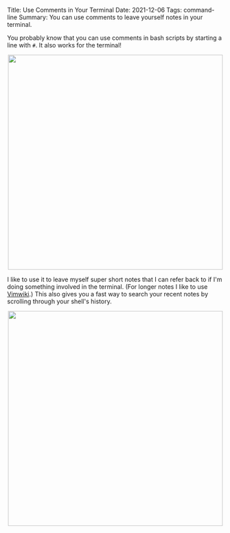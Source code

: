 Title: Use Comments in Your Terminal
Date: 2021-12-06
Tags: command-line
Summary: You can use comments to leave yourself notes in your terminal.

You probably know that you can use comments in bash scripts by starting a line with `#`.
It also works for the terminal!

<center>
<img src="{attach}/gifs/comments_in_terminal.gif" width=500/>
</center>

I like to use it to leave myself super short notes that I can refer back to if I'm doing
something involved in the terminal. (For longer notes I like to use [Vimwiki](https://github.com/vimwiki/vimwiki).)
This also gives you a fast way to search your recent notes by scrolling through your
shell's history.

<center>
<img src="{attach}/gifs/scrollback_comments.gif" width=500/>
</center>
